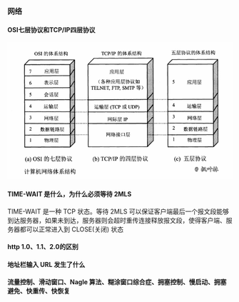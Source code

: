 ### 网络

#### OSI七层协议和TCP/IP四层协议
![网络体系结构-图1](../images/internet-osi.png)

#### TIME-WAIT 是什么，为什么必须等待 2MLS
TIME-WAIT 是一种 TCP 状态。等待 2MLS 可以保证客户端最后一个报文段能够到达服务器，如果未到达，服务器则会超时重传连接释放报文段，使得客户端、服务器都可以正常进入到 CLOSE(关闭) 状态

#### http 1.0、1.1、2.0的区别

#### 地址栏输入 URL 发生了什么

#### 流量控制、滑动窗口、Nagle 算法、糊涂窗口综合症、拥塞控制、慢启动、拥塞避免、快重传、快恢复




